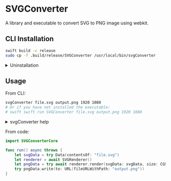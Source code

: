 # SVGConverter

A library and executable to convert SVG to PNG image using webkit.

## CLI Installation

```bash
swift build -c release
sudo cp -f .build/release/SVGConverter /usr/local/bin/svgConverter
```

<details>
    <summary>Uninstallation</summary>

    sudo rm /usr/local/bin/svgConverter
</details>

## Usage

From CLI:
```bash
svgConverter file.svg output.png 1920 1080
# Or if you have not installed the executable:
# swift swift run SVGConverter file.svg output.png 1920 1080
```

<details>
    <summary>svgConverter help</summary>

```
USAGE: svg-converter <input-path> <output-path> <width> <height> [--no-svg-fix] [--quiet]

ARGUMENTS:
  <input-path>            Path to the svg file you want to convert
  <output-path>           Destination path for the created png
  <width>                 Width of the output image
  <height>                Height of the output image

OPTIONS:
  --no-svg-fix            Set this to true if you do not want this tool to automatically add a viewBox attribute if it is possible. Without viewBox the svg cannot be resized, but it can still be converted at its natural size
  --quiet                 Setting this to true prevent any output in standard error output
  -h, --help              Show help information.
```

</details>

From code:
```swift
import SVGConverterCore

func run() async throws {
    let svgData = try Data(contentsOf: "file.svg")
    let renderer = await SVGRenderer()
    let pngData = try await renderer.render(svgData: svgData, size: CGSize(width: 1920, height: 1080))
    try pngData.write(to: URL(fileURLWithPath: "output.png"))
}
```
